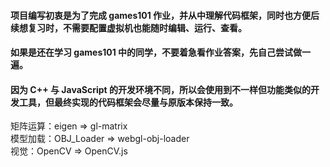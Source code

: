 #### 项目编写初衷是为了完成 games101 作业，并从中理解代码框架，同时也方便后续想复习时，不需要配置虚拟机也能随时编辑、运行、查看。
#### 如果是还在学习 games101 中的同学，不要着急看作业答案，先自己尝试做一遍。
#### 因为 C++ 与 JavaScript 的开发环境不同，所以会使用到不一样但功能类似的开发工具，但最终实现的代码框架会尽量与原版本保持一致。

矩阵运算：eigen => gl-matrix  
模型加载：OBJ_Loader => webgl-obj-loader  
视觉：OpenCV => OpenCV.js  